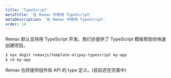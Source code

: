 ```yaml
---
title: 'TypeScript'
metaTitle: '在 Remax 中使用 TypeScript'
metaDescription: '在 Remax 中使用 TypeScript'
order: 14
---
```


Remax 默认支持用 TypeScript 开发。我们亦提供了 TypeScript 模板帮助你快速创建项目。

```bash
$ npx degit remaxjs/template-alipay-typescript my-app
$ cd my-app
```

Remax 也将提供组件和 API 的 type 定义。(目前还在完善中)
